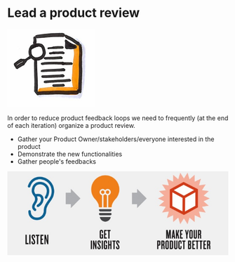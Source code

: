 # Lead a product review
![Lead a product review](images/product-review.png)  

In order to reduce product feedback loops we need to frequently (at the end of each iteration) organize a product review.  

* Gather your Product Owner/stakeholders/everyone interested in the product
* Demonstrate the new functionalities
* Gather people's feedbacks

![Product review](images/product-review1.jpg)  

